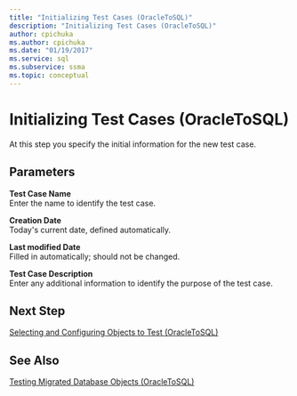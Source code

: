 ```yaml
---
title: "Initializing Test Cases (OracleToSQL)"
description: "Initializing Test Cases (OracleToSQL)"
author: cpichuka
ms.author: cpichuka
ms.date: "01/19/2017"
ms.service: sql
ms.subservice: ssma
ms.topic: conceptual
---
```

# Initializing Test Cases (OracleToSQL)
At this step you specify the initial information for the new test case.  
  
## Parameters  
**Test Case Name**  
Enter the name to identify the test case.  
  
**Creation Date**  
Today's current date, defined automatically.  
  
**Last modified Date**  
Filled in automatically; should not be changed.  
  
**Test Case Description**  
Enter any additional information to identify the purpose of the test case.  
  
## Next Step  
[Selecting and Configuring Objects to Test &#40;OracleToSQL&#41;](../../ssma/oracle/selecting-and-configuring-objects-to-test-oracletosql.md)  
  
## See Also  
[Testing Migrated Database Objects &#40;OracleToSQL&#41;](../../ssma/oracle/testing-migrated-database-objects-oracletosql.md)  
  
